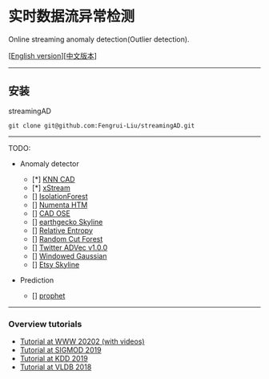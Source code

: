 
# 实时数据流异常检测

Online streaming anomaly detection(Outlier detection).



[[English version](./README.md)][[中文版本](./README_zh_CN.md)]

----

## 安装

streamingAD

```
git clone git@github.com:Fengrui-Liu/streamingAD.git
```


---

TODO:

- Anomaly detector
    - [*] [KNN CAD](https://github.com/numenta/NAB/tree/master/nab/detectors/knncad)
    - [*] [xStream](https://cmuxstream.github.io/)
    - [] [IsolationForest](https://cs.nju.edu.cn/zhouzh/zhouzh.files/publication/icdm08b.pdf)
    - [] [Numenta HTM](https://github.com/numenta/nupic)
    - [] [CAD OSE](https://github.com/smirmik/CAD)
    - [] [earthgecko Skyline](https://github.com/earthgecko/skyline)
    - [] [Relative Entropy](http://www.hpl.hp.com/techreports/2011/HPL-2011-8.pdf)
    - [] [Random Cut Forest](http://proceedings.mlr.press/v48/guha16.pdf)
    - [] [Twitter ADVec v1.0.0](https://github.com/twitter/AnomalyDetection)
    - [] [Windowed Gaussian](https://github.com/numenta/NAB/blob/master/nab/detectors/gaussian/windowedGaussian_detector.py)
    - [] [Etsy Skyline](https://github.com/etsy/skyline)

- Prediction
    - [] [prophet](https://facebook.github.io/prophet/)

---

### Overview tutorials
* [Tutorial at WWW 20202 (with videos)](https://lovvge.github.io/Forecasting-Tutorial-WWW-2020/)
* [Tutorial at SIGMOD 2019](https://lovvge.github.io/Forecasting-Tutorials/SIGMOD-2019/)
* [Tutorial at KDD 2019](https://lovvge.github.io/Forecasting-Tutorial-KDD-2019/)
* [Tutorial at VLDB 2018](https://lovvge.github.io/Forecasting-Tutorial-VLDB-2018/)